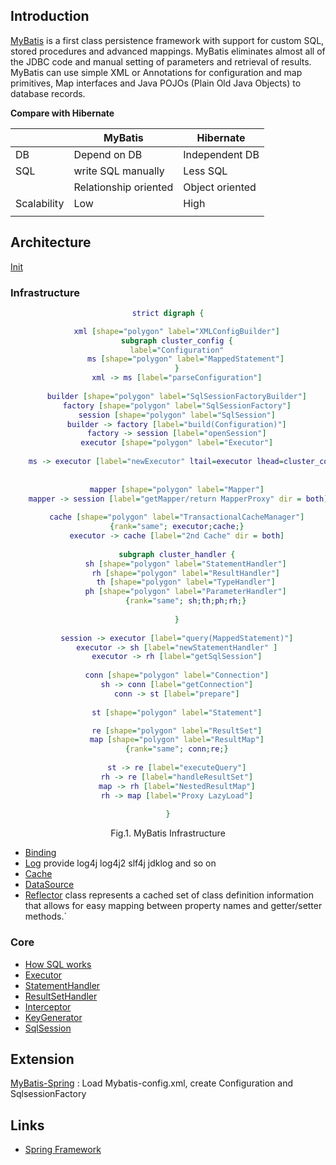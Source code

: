 ## Introduction

[MyBatis](https://mybatis.org/mybatis-3/) is a first class persistence framework with support for custom SQL, stored procedures and advanced mappings.
MyBatis eliminates almost all of the JDBC code and manual setting of parameters and retrieval of results.
MyBatis can use simple XML or Annotations for configuration and map primitives, Map interfaces and Java POJOs (Plain Old Java Objects) to database records.

**Compare with Hibernate**


|             | MyBatis               | Hibernate       |
| :---------- | --------------------- | --------------- |
| DB          | Depend on DB          | Independent DB  |
| SQL         | write SQL manually    | Less SQL        |
|             | Relationship oriented | Object oriented |
| Scalability | Low                   | High            |
|             |                       |                 |

## Architecture

[Init](/docs/CS/Java/MyBatis/Init.md)

### Infrastructure

<div style="text-align: center;">

```dot
strict digraph {

    xml [shape="polygon" label="XMLConfigBuilder"]
    subgraph cluster_config {
    label="Configuration"
        ms [shape="polygon" label="MappedStatement"]
    }
    xml -> ms [label="parseConfiguration"]
  
    builder [shape="polygon" label="SqlSessionFactoryBuilder"]
    factory [shape="polygon" label="SqlSessionFactory"]
    session [shape="polygon" label="SqlSession"]
    builder -> factory [label="build(Configuration)"]
    factory -> session [label="openSession"]
    executor [shape="polygon" label="Executor"]
  
    ms -> executor [label="newExecutor" ltail=executor lhead=cluster_config]
  
  
    mapper [shape="polygon" label="Mapper"]
    mapper -> session [label="getMapper/return MapperProxy" dir = both]
  
    cache [shape="polygon" label="TransactionalCacheManager"]
    {rank="same"; executor;cache;}
    executor -> cache [label="2nd Cache" dir = both]
  
    subgraph cluster_handler {
        sh [shape="polygon" label="StatementHandler"]
        rh [shape="polygon" label="ResultHandler"]
        th [shape="polygon" label="TypeHandler"]
        ph [shape="polygon" label="ParameterHandler"]
        {rank="same"; sh;th;ph;rh;}
  
    }
  
    session -> executor [label="query(MappedStatement)"]
    executor -> sh [label="newStatementHandler" ]
    executor -> rh [label="getSqlSession"]
  
    conn [shape="polygon" label="Connection"]
    sh -> conn [label="getConnection"]
    conn -> st [label="prepare"]
  
    st [shape="polygon" label="Statement"]

    re [shape="polygon" label="ResultSet"]
    map [shape="polygon" label="ResultMap"]
    {rank="same"; conn;re;}
  
    st -> re [label="executeQuery"]
    rh -> re [label="handleResultSet"]
    map -> rh [label="NestedResultMap"]
    rh -> map [label="Proxy LazyLoad"]
  
}
```

</div>

<p style="text-align: center;">
Fig.1. MyBatis Infrastructure
</p>

- [Binding](/docs/CS/Java/MyBatis/binding.md)
- [Log](/docs/CS/Java/MyBatis/Logging.md) provide log4j log4j2 slf4j jdklog and so on
- [Cache](/docs/CS/Java/MyBatis/Cache.md)
- [DataSource](/docs/CS/Java/MyBatis/DataSource.md)
- [Reflector](/docs/CS/Java/MyBatis/Reflector.md) class represents a cached set of class definition information that allows for easy mapping between property names and getter/setter methods.`

### Core

- [How SQL works](/docs/CS/Java/MyBatis/Execute.md)
- [Executor](/docs/CS/Java/MyBatis/Executor.md)
- [StatementHandler](/docs/CS/Java/MyBatis/StatementHandler.md)
- [ResultSetHandler](/docs/CS/Java/MyBatis/ResultSetHandler.md)
- [Interceptor](/docs/CS/Java/MyBatis/Interceptor.md)
- [KeyGenerator](/docs/CS/Java/MyBatis/KeyGenerator.md)
- [SqlSession](/docs/CS/Java/MyBatis/SqlSession.md)

## Extension

[MyBatis-Spring](/docs/CS/Java/MyBatis/MyBatis-Spring.md) : Load Mybatis-config.xml, create Configuration and SqlsessionFactory

## Links

- [Spring Framework](/docs/CS/Java/Spring/Spring.md)
